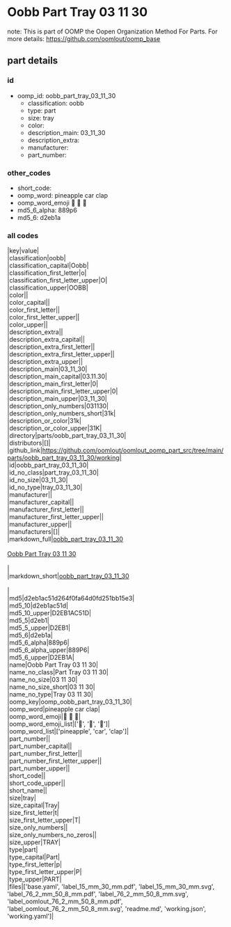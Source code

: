 # Oobb Part Tray 03 11 30  

note: This is part of OOMP the Oopen Organization Method For Parts. For more details: https://github.com/oomlout/oomp_base

##  part details





### id
* oomp_id: oobb_part_tray_03_11_30
  * classification: oobb
  * type: part
  * size: tray
  * color: 
  * description_main: 03_11_30
  * description_extra: 
  * manufacturer: 
  * part_number: 

### other_codes
* short_code: 
* oomp_word: pineapple car clap
* oomp_word_emoji :pineapple: :car: :clap:
* md5_6_alpha: 889p6
* md5_6: d2eb1a

### all codes 
|key|value|  
|classification|oobb|  
|classification_capital|Oobb|  
|classification_first_letter|o|  
|classification_first_letter_upper|O|  
|classification_upper|OOBB|  
|color||  
|color_capital||  
|color_first_letter||  
|color_first_letter_upper||  
|color_upper||  
|description_extra||  
|description_extra_capital||  
|description_extra_first_letter||  
|description_extra_first_letter_upper||  
|description_extra_upper||  
|description_main|03_11_30|  
|description_main_capital|03.11.30|  
|description_main_first_letter|0|  
|description_main_first_letter_upper|0|  
|description_main_upper|03_11_30|  
|description_only_numbers|031130|  
|description_only_numbers_short|31k|  
|description_or_color|31k|  
|description_or_color_upper|31K|  
|directory|parts/oobb_part_tray_03_11_30|  
|distributors|[]|  
|github_link|https://github.com/oomlout/oomlout_oomp_part_src/tree/main/parts/oobb_part_tray_03_11_30/working|  
|id|oobb_part_tray_03_11_30|  
|id_no_class|part_tray_03_11_30|  
|id_no_size|03_11_30|  
|id_no_type|tray_03_11_30|  
|manufacturer||  
|manufacturer_capital||  
|manufacturer_first_letter||  
|manufacturer_first_letter_upper||  
|manufacturer_upper||  
|manufacturers|[]|  
|markdown_full|[oobb_part_tray_03_11_30](https://github.com/oomlout/oomlout_oomp_part_src/tree/main/parts/oobb_part_tray_03_11_30/working)<br>[](https://github.com/oomlout/oomlout_oomp_part_src/tree/main/parts/oobb_part_tray_03_11_30/working)<br>[Oobb Part Tray 03 11 30](https://github.com/oomlout/oomlout_oomp_part_src/tree/main/parts/oobb_part_tray_03_11_30/working)<br><br>|  
|markdown_short|[oobb_part_tray_03_11_30](https://github.com/oomlout/oomlout_oomp_part_src/tree/main/parts/oobb_part_tray_03_11_30/working)<br><br>|  
|md5|d2eb1ac51d264f0fa64d0fd251bb15e3|  
|md5_10|d2eb1ac51d|  
|md5_10_upper|D2EB1AC51D|  
|md5_5|d2eb1|  
|md5_5_upper|D2EB1|  
|md5_6|d2eb1a|  
|md5_6_alpha|889p6|  
|md5_6_alpha_upper|889P6|  
|md5_6_upper|D2EB1A|  
|name|Oobb Part Tray 03 11 30|  
|name_no_class|Part Tray 03 11 30|  
|name_no_size|03 11 30|  
|name_no_size_short|03 11 30|  
|name_no_type|Tray 03 11 30|  
|oomp_key|oomp_oobb_part_tray_03_11_30|  
|oomp_word|pineapple car clap|  
|oomp_word_emoji|:pineapple: :car: :clap:|  
|oomp_word_emoji_list|[':pineapple:', ':car:', ':clap:']|  
|oomp_word_list|['pineapple', 'car', 'clap']|  
|part_number||  
|part_number_capital||  
|part_number_first_letter||  
|part_number_first_letter_upper||  
|part_number_upper||  
|short_code||  
|short_code_upper||  
|short_name||  
|size|tray|  
|size_capital|Tray|  
|size_first_letter|t|  
|size_first_letter_upper|T|  
|size_only_numbers||  
|size_only_numbers_no_zeros||  
|size_upper|TRAY|  
|type|part|  
|type_capital|Part|  
|type_first_letter|p|  
|type_first_letter_upper|P|  
|type_upper|PART|  
|files|['base.yaml', 'label_15_mm_30_mm.pdf', 'label_15_mm_30_mm.svg', 'label_76_2_mm_50_8_mm.pdf', 'label_76_2_mm_50_8_mm.svg', 'label_oomlout_76_2_mm_50_8_mm.pdf', 'label_oomlout_76_2_mm_50_8_mm.svg', 'readme.md', 'working.json', 'working.yaml']|  
